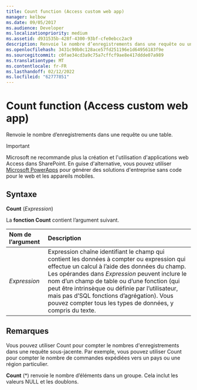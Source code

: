 ```yaml
---
title: Count function (Access custom web app)
manager: kelbow
ms.date: 09/05/2017
ms.audience: Developer
ms.localizationpriority: medium
ms.assetid: d931535b-428f-4300-93bf-cfe0ebcc2ac9
description: Renvoie le nombre d’enregistrements dans une requête ou une table.
ms.openlocfilehash: 3431c90b0c128ace57fd251196e1d64956183f9e
ms.sourcegitcommit: c0fae34cd3a9c75a7cffcf9ae8e417ddde07a989
ms.translationtype: MT
ms.contentlocale: fr-FR
ms.lasthandoff: 02/12/2022
ms.locfileid: "62777851"
---
```

# <a name="count-function-access-custom-web-app"></a>Count function (Access custom web app)

Renvoie le nombre d’enregistrements dans une requête ou une table.
  
> [!IMPORTANT]
> Microsoft ne recommande plus la création et l'utilisation d'applications web Access dans SharePoint. En guise d'alternative, vous pouvez utiliser [Microsoft PowerApps](https://powerapps.microsoft.com/) pour générer des solutions d'entreprise sans code pour le web et les appareils mobiles.
  
## <a name="syntax"></a>Syntaxe

**Count** (*Expression*)
  
La **fonction Count** contient l’argument suivant.
  
|**Nom de l’argument**|**Description**|
|:-----|:-----|
| *Expression*  <br/> |Expression chaîne identifiant le champ qui contient les données à compter ou expression qui effectue un calcul à l’aide des données du champ. Les opérandes dans *Expression* peuvent inclure le nom d’un champ de table ou d’une fonction (qui peut être intrinsèque ou définie par l’utilisateur, mais pas d’SQL fonctions d’agrégation). Vous pouvez compter tous les types de données, y compris du texte. |
   
## <a name="remarks"></a>Remarques

Vous pouvez utiliser Count pour compter le nombres d'enregistrements dans une requête sous-jacente. Par exemple, vous pouvez utiliser Count pour compter le nombre de commandes expédiées vers un pays ou une région particulier.
  
**Count** (\*) renvoie le nombre d’éléments dans un groupe. Cela inclut les valeurs NULL et les doublons.
